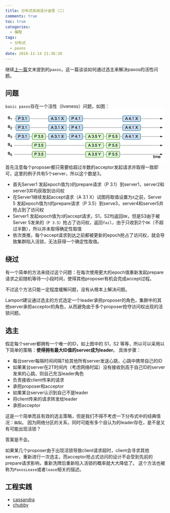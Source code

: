 ```yaml
---
title: 分布式系统设计迷思（二）
comments: true
toc: true
categories:
  - 编程
tags:
  - 分布式
  - paxos
date: 2016-11-14 21:36:28
---
```

继续[上一篇](http://suclogger.me/分布式系统设计迷思/)文末提到的`paxos`，这一篇谈谈如何通过选主来解决paxos的活性问题。
<!-- more -->
## 问题

`basic paxos`存在一个活性（liveness）问题，如图：
![](/image/2016-11-14-17-46-53.jpg)
首先注意每个proposer都只需要给超过半数的acceptor发起请求并取得一致即可，这里的例子共有5个server，所以这个数是3。
* 首先Server1 发起epoch值为`3`的prepare请求（P 3.1）到server1，server2和server3并均获取到访问权
* 在Server1继续发起accept请求（A 3.1 X）试图将取值设置为`X`之前，Server 5 发起epoch值为`5`的prepare请求（P 3.5）到serve3，server4和server5并抢占到了访问权
* Server1 发起epoch值为`3`的accept请求，S1，S2均返回`OK`，但是S3由于被Server 5发来的`（P 3.5）`抢占了访问权，返回`fail`，由于只收到2个`OK`（不超过半数），所以并未取得确定性取值
* 依次类推，每个accept请求到达之前都被更新的epoch抢占了访问权，就会导致集群陷入活锁，无法获得一个确定性取值。

## 绕过
有一个简单的方法来绕过这个问题：在每次使用更大的epoch值重新发起prepare请求之前随机等待一小段时间，使得其他proposer有机会完成accept过程。

不过这个方法只能一定程度缓解问题，没有从根本上解决问题。

Lamport建议通过选主的方式选定一个leader承担proposer的角色，集群中的其他server承担acceptor的角色，从而避免由于多个proposer抢夺访问权出现的活锁问题。
## 选主
假定每个server都拥有一个唯一的ID，如上图中的 S1，S2 等等，所以可以采用以下简单的策略：**使得拥有最大ID值的server成为leader**。
具体步骤：
- 每台server每隔时间间隔T给其他所有server发送心跳，心跳中携带自己的ID
- 如果某台server在2T时间内（考虑网络时延）没有接收到高于自己ID的server发来的心跳，则自己充当leader角色
 - 负责接收client传来的请求
 - 承担proposer和acceptor
- 如果某台server认识到自己不是leader
 - 将client传来的请求转发给leader
 - 承担acceptor

这是一个简单而且有效的选主策略，但是我们不得不考虑一下分布式中的经典情况：`脑裂`。
因为网络分区的关系，同时可能有多个自认为的leader存在，是不是又有可能出现活锁？

答案是不会。

如果某几个proposer由于出现活锁导致client请求超时，client会寻求其他server，重新进行一次选主，而acceptor抢占式访问的设计不会受到先前的prepare请求影响，重新洗牌后重新陷入活锁的概率就大大降低了。
这个方法也被称为`PaxosLease`或者`lease`相关的描述。

## 工程实践
* [cassandra](http://cassandra.apache.org/)
* [chubby](https://en.wikipedia.org/wiki/Distributed_lock_manager)
